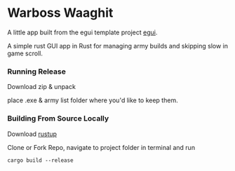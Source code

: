 # Warboss Waaghit

A little app built from the egui template project [egui](https://github.com/emilk/egui/).

A simple rust GUI app in Rust for managing army builds and skipping slow in game scroll.

### Running Release

Download zip & unpack

place .exe & army list folder where you'd like to keep them. 


### Building From Source Locally

Download [rustup](https://rustup.rs/) 

Clone or Fork Repo, navigate to project folder in terminal and run

`cargo build --release`

